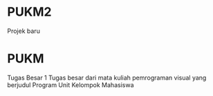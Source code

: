 # PUKM2
Projek baru
# PUKM
Tugas Besar 1
Tugas besar dari mata kuliah pemrograman visual yang berjudul Program Unit Kelompok Mahasiswa
